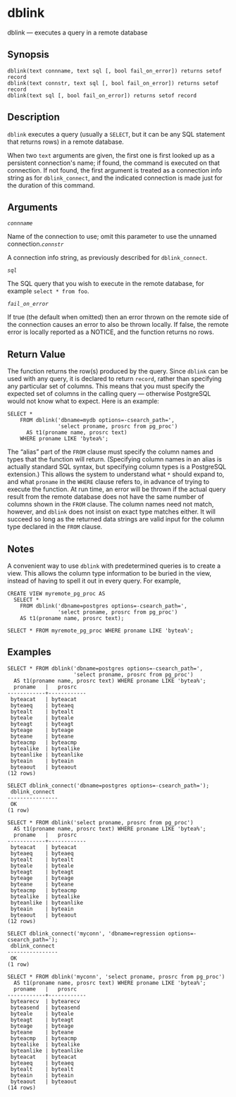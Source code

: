 # dblink

dblink — executes a query in a remote database

## Synopsis

```text
dblink(text connname, text sql [, bool fail_on_error]) returns setof record
dblink(text connstr, text sql [, bool fail_on_error]) returns setof record
dblink(text sql [, bool fail_on_error]) returns setof record
```

## Description

`dblink` executes a query \(usually a `SELECT`, but it can be any SQL statement that returns rows\) in a remote database.

When two `text` arguments are given, the first one is first looked up as a persistent connection's name; if found, the command is executed on that connection. If not found, the first argument is treated as a connection info string as for `dblink_connect`, and the indicated connection is made just for the duration of this command.

## Arguments

_`connname`_

Name of the connection to use; omit this parameter to use the unnamed connection._`connstr`_

A connection info string, as previously described for `dblink_connect`.

_`sql`_

The SQL query that you wish to execute in the remote database, for example `select * from foo`.

_`fail_on_error`_

If true \(the default when omitted\) then an error thrown on the remote side of the connection causes an error to also be thrown locally. If false, the remote error is locally reported as a NOTICE, and the function returns no rows.

## Return Value

The function returns the row\(s\) produced by the query. Since `dblink` can be used with any query, it is declared to return `record`, rather than specifying any particular set of columns. This means that you must specify the expected set of columns in the calling query — otherwise PostgreSQL would not know what to expect. Here is an example:

```text
SELECT *
    FROM dblink('dbname=mydb options=-csearch_path=',
                'select proname, prosrc from pg_proc')
      AS t1(proname name, prosrc text)
    WHERE proname LIKE 'bytea%';
```

The “alias” part of the `FROM` clause must specify the column names and types that the function will return. \(Specifying column names in an alias is actually standard SQL syntax, but specifying column types is a PostgreSQL extension.\) This allows the system to understand what `*` should expand to, and what `proname` in the `WHERE` clause refers to, in advance of trying to execute the function. At run time, an error will be thrown if the actual query result from the remote database does not have the same number of columns shown in the `FROM` clause. The column names need not match, however, and `dblink` does not insist on exact type matches either. It will succeed so long as the returned data strings are valid input for the column type declared in the `FROM` clause.

## Notes

A convenient way to use `dblink` with predetermined queries is to create a view. This allows the column type information to be buried in the view, instead of having to spell it out in every query. For example,

```text
CREATE VIEW myremote_pg_proc AS
  SELECT *
    FROM dblink('dbname=postgres options=-csearch_path=',
                'select proname, prosrc from pg_proc')
    AS t1(proname name, prosrc text);

SELECT * FROM myremote_pg_proc WHERE proname LIKE 'bytea%';
```

## Examples

```text
SELECT * FROM dblink('dbname=postgres options=-csearch_path=',
                     'select proname, prosrc from pg_proc')
  AS t1(proname name, prosrc text) WHERE proname LIKE 'bytea%';
  proname   |   prosrc
------------+------------
 byteacat   | byteacat
 byteaeq    | byteaeq
 bytealt    | bytealt
 byteale    | byteale
 byteagt    | byteagt
 byteage    | byteage
 byteane    | byteane
 byteacmp   | byteacmp
 bytealike  | bytealike
 byteanlike | byteanlike
 byteain    | byteain
 byteaout   | byteaout
(12 rows)

SELECT dblink_connect('dbname=postgres options=-csearch_path=');
 dblink_connect
----------------
 OK
(1 row)

SELECT * FROM dblink('select proname, prosrc from pg_proc')
  AS t1(proname name, prosrc text) WHERE proname LIKE 'bytea%';
  proname   |   prosrc
------------+------------
 byteacat   | byteacat
 byteaeq    | byteaeq
 bytealt    | bytealt
 byteale    | byteale
 byteagt    | byteagt
 byteage    | byteage
 byteane    | byteane
 byteacmp   | byteacmp
 bytealike  | bytealike
 byteanlike | byteanlike
 byteain    | byteain
 byteaout   | byteaout
(12 rows)

SELECT dblink_connect('myconn', 'dbname=regression options=-csearch_path=');
 dblink_connect
----------------
 OK
(1 row)

SELECT * FROM dblink('myconn', 'select proname, prosrc from pg_proc')
  AS t1(proname name, prosrc text) WHERE proname LIKE 'bytea%';
  proname   |   prosrc
------------+------------
 bytearecv  | bytearecv
 byteasend  | byteasend
 byteale    | byteale
 byteagt    | byteagt
 byteage    | byteage
 byteane    | byteane
 byteacmp   | byteacmp
 bytealike  | bytealike
 byteanlike | byteanlike
 byteacat   | byteacat
 byteaeq    | byteaeq
 bytealt    | bytealt
 byteain    | byteain
 byteaout   | byteaout
(14 rows)
```

